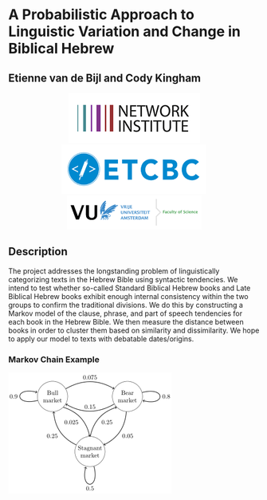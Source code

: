 # A Probabilistic Approach to Linguistic Variation and Change in Biblical Hebrew
## Etienne van de Bijl and Cody Kingham

<p align="center">
    <a href="http://www.networkinstitute.org/academy-assistants/academy-projects-17/">
        <img src="images/network_institute.png">
    </a>
    <a href="http://www.etcbc.nl">
        <img src="images/etcbc_logo.png" height=100 width=290>
    </a>
    <a href="https://science.vu.nl/en/index.aspx">
        <img src="images/science_logo.png" height=68 width=269>
    </a>
</p>

## Description
The project addresses the longstanding problem of linguistically categorizing texts in the Hebrew Bible using syntactic tendencies. We intend to test whether so-called Standard Biblical Hebrew books and Late Biblical Hebrew books exhibit enough internal consistency within the two groups to confirm the traditional divisions. We do this by constructing a Markov model of the clause, phrase, and part of speech tendencies for each book in the Hebrew Bible. We then measure the distance between books in order to cluster them based on similarity and dissimilarity. We hope to apply our model to texts with debatable dates/origins.

### Markov Chain Example
<a href="https://en.wikipedia.org/wiki/Markov_chain">
<img src="images/markov_example_wikipedia.png">
</a>
